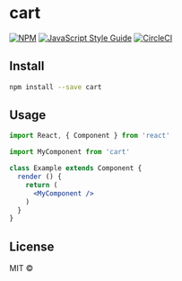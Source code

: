 # cart

> 

[![NPM](https://img.shields.io/npm/v/cart.svg)](https://www.npmjs.com/package/cart) [![JavaScript Style Guide](https://img.shields.io/badge/code_style-standard-brightgreen.svg)](https://standardjs.com)
[![CircleCI](https://circleci.com/gh/bluecollardev/qcui-cart.svg?style=svg)](https://circleci.com/gh/bluecollardev/qcui-cart)

## Install

```bash
npm install --save cart
```

## Usage

```jsx
import React, { Component } from 'react'

import MyComponent from 'cart'

class Example extends Component {
  render () {
    return (
      <MyComponent />
    )
  }
}
```

## License

MIT © [](https://github.com/)
